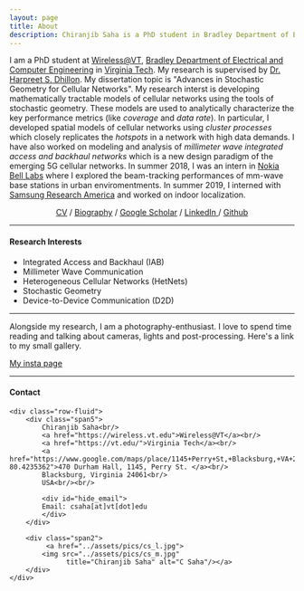 ```yaml
---
layout: page
title: About
description: Chiranjib Saha is a PhD student in Bradley Department of Electrical and Computer Engineering, Virginia Tech.
---
```


I am a PhD student at [Wireless@VT](https://wireless.vt.edu/),  [Bradley Department of Electrical and Computer Engineering](https://www.ece.vt.edu/) in [Virginia Tech](https://vt.edu/). My research is supervised by [Dr. Harpreet S. Dhillon](http://www.dhillon.ece.vt.edu/). My dissertation topic is "Advances in Stochastic Geometry for Cellular Networks". My research interst is developing mathematically tractable models of cellular networks using the tools of stochastic geometry. These models are used to analytically characterize the key performance metrics (like *coverage* and *data rate*). In particular, I developed spatial models of cellular networks using *cluster processes* which closely replicates the *hotspots* in a network with high data demands. I have also worked on modeling and analysis of *millimeter wave integrated access and backhaul networks* which is a new design paradigm of the emerging 5G cellular networks. 
 In summer 2018, I was an intern in [Nokia Bell Labs](https://www.bell-labs.com/) where I  explored the beam-tracking performances of mm-wave base stations in urban enviromentments.  In summer 2019, I interned with [Samsung Research America](https://www.sra.samsung.com/) and worked on indoor localization. 


<p align="center">
                <a href="{{ BASE_PATH }}/assets/resume_chiranjib.pdf">CV</a> /
                <a href="{{ BASE_PATH }}/assets/chiranjib-bio.txt">Biography</a> /
                <a href="https://scholar.google.com/citations?hl=en&user=WDy6l08AAAAJ&view_op=list_works&sortby=pubdate">Google Scholar</a>  /
                <a href="https://www.linkedin.com/in/chiranjibsaha/"> LinkedIn </a>  /
                 <a href="https://github.com/stochastic-geometry/"> Github </a>
</p>

----
#### Research Interests

- Integrated Access and Backhaul (IAB)
- Millimeter Wave Communication
- Heterogeneous Cellular Networks (HetNets)
- Stochastic Geometry
- Device-to-Device Communication (D2D)


----

Alongside my research, I am a photography-enthusiast. I love to spend time reading and talking about cameras, lights and post-processing. Here's a link to my small gallery.

<a href="https://www.instagram.com/chiranjib_saha_/">
 My insta page 
</a>



---
<div class="container">
<h4><a name="contact"></a>Contact</h4>

    <div class="row-fluid">
        <div class="span5">
            Chiranjib Saha<br/>
            <a href="https://wireless.vt.edu">Wireless@VT</a><br/>
            <a href="https://vt.edu/">Virginia Tech</a><br/>
            <a href="https://www.google.com/maps/place/1145+Perry+St,+Blacksburg,+VA+24061/@37.2316194,-80.4257249,17z/data=!3m1!4b1!4m5!3m4!1s0x884d956d0f497e65:0x9f267dc4b064badc!8m2!3d37.2316194!4d-80.4235362">470 Durham Hall, 1145, Perry St. </a><br/>
            Blacksburg, Virginia 24061<br/>
            USA<br/><br/>

            <div id="hide_email">
            Email: csaha[at]vt[dot]edu
            </div>
        </div>

        <div class="span2">
             <a href="../assets/pics/cs_l.jpg">
            <img src="../assets/pics/cs_m.jpg"
                  title="Chiranjib Saha" alt="C Saha"/></a> 
        </div>
    </div>

